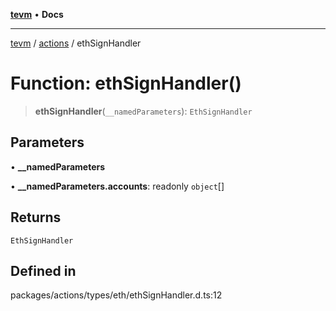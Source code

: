 [**tevm**](../../README.md) • **Docs**

***

[tevm](../../modules.md) / [actions](../README.md) / ethSignHandler

# Function: ethSignHandler()

> **ethSignHandler**(`__namedParameters`): `EthSignHandler`

## Parameters

• **\_\_namedParameters**

• **\_\_namedParameters.accounts**: readonly `object`[]

## Returns

`EthSignHandler`

## Defined in

packages/actions/types/eth/ethSignHandler.d.ts:12
